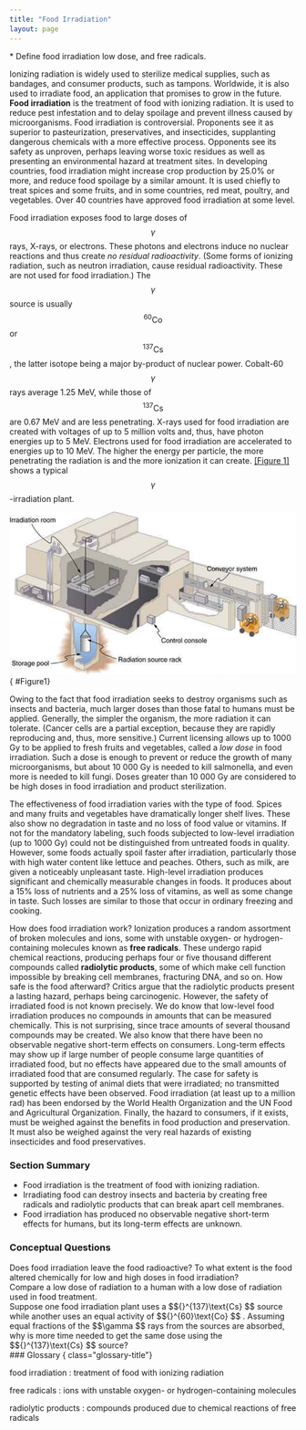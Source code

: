 ```yaml
---
title: "Food Irradiation"
layout: page
---
```


<div class="abstract" markdown="1">
* Define food irradiation low dose, and free radicals.
</div>

Ionizing radiation is widely used to sterilize medical supplies, such as
bandages, and consumer products, such as tampons. Worldwide, it is also used to
irradiate food, an application that promises to grow in the future. **Food
irradiation** is the treatment of food with ionizing radiation. It is used to
reduce pest infestation and to delay spoilage and prevent illness caused by
microorganisms. Food irradiation is controversial. Proponents see it as superior
to pasteurization, preservatives, and insecticides, supplanting dangerous
chemicals with a more effective process. Opponents see its safety as unproven,
perhaps leaving worse toxic residues as well as presenting an environmental
hazard at treatment sites. In developing countries, food irradiation might
increase crop production by 25.0% or more, and reduce food spoilage by a similar
amount. It is used chiefly to treat spices and some fruits, and in some
countries, red meat, poultry, and vegetables. Over 40 countries have approved
food irradiation at some level.

Food irradiation exposes food to large doses of $$\gamma $$ rays, X-rays, or
electrons. These photons and electrons induce no nuclear reactions and thus
create *no residual radioactivity*. (Some forms of ionizing radiation, such as
neutron irradiation, cause residual radioactivity. These are not used for food
irradiation.) The $$\gamma $$ source is usually $${}^{60}\text{Co} $$ or
$${}^{137}\text{Cs} $$ , the latter isotope being a major by-product of nuclear
power. Cobalt-60 $$\gamma $$ rays average 1.25 MeV, while those of
$${}^{137}\text{Cs} $$ are 0.67 MeV and are less penetrating. X-rays used for
food irradiation are created with voltages of up to 5 million volts and, thus,
have photon energies up to 5 MeV. Electrons used for food irradiation are
accelerated to energies up to 10 MeV. The higher the energy per particle, the
more penetrating the radiation is and the more ionization it can
create. [[Figure 1]](#Figure1) shows a typical $$\gamma $$ -irradiation plant.

![Figure shows a food irradiation plant with conveyor system that moves the food packages through the irradiation room. The radiation source rack is lowered into a deep storage pool of water.](../resources/Figure_32_04_01a.jpg "A food irradiation plant has a conveyor system to pass items through an intense radiation field behind thick shielding walls. The \( \gamma \) source is lowered into a deep pool of water for safe storage when not in use. Exposure times of up to an hour expose food to doses up to \( 10^{4} \text{Gy} \). ")
{ #Figure1}

Owing to the fact that food irradiation seeks to destroy organisms such as
insects and bacteria, much larger doses than those fatal to humans must be
applied. Generally, the simpler the organism, the more radiation it can
tolerate. (Cancer cells are a partial exception, because they are rapidly
reproducing and, thus, more sensitive.) Current licensing allows up to 1000 Gy
to be applied to fresh fruits and vegetables, called a *low dose*  in food
irradiation. Such a dose is enough to prevent or reduce the growth of many
microorganisms, but about 10 000 Gy is needed to kill salmonella, and even more
is needed to kill fungi. Doses greater than 10 000 Gy are considered to be high
doses in food irradiation and product sterilization.

The effectiveness of food irradiation varies with the type of food. Spices and
many fruits and vegetables have dramatically longer shelf lives. These also show
no degradation in taste and no loss of food value or vitamins. If not for the
mandatory labeling, such foods subjected to low-level irradiation (up to 1000
Gy) could not be distinguished from untreated foods in quality. However, some
foods actually spoil faster after irradiation, particularly those with high
water content like lettuce and peaches. Others, such as milk, are given a
noticeably unpleasant taste. High-level irradiation produces significant and
chemically measurable changes in foods. It produces about a 15% loss of
nutrients and a 25% loss of vitamins, as well as some change in taste. Such
losses are similar to those that occur in ordinary freezing and cooking.

How does food irradiation work? Ionization produces a random assortment of
broken molecules and ions, some with unstable oxygen- or hydrogen-containing
molecules known as **free radicals**. These undergo rapid chemical reactions,
producing perhaps four or five thousand different compounds called **radiolytic
products**, some of which make cell function impossible by breaking cell
membranes, fracturing DNA, and so on. How safe is the food afterward? Critics
argue that the radiolytic products present a lasting hazard, perhaps being
carcinogenic. However, the safety of irradiated food is not known precisely. We
do know that low-level food irradiation produces no compounds in amounts that
can be measured chemically. This is not surprising, since trace amounts of
several thousand compounds may be created. We also know that there have been no
observable negative short-term effects on consumers. Long-term effects may show
up if large number of people consume large quantities of irradiated food, but no
effects have appeared due to the small amounts of irradiated food that are
consumed regularly. The case for safety is supported by testing of animal diets
that were irradiated; no transmitted genetic effects have been observed. Food
irradiation (at least up to a million rad) has been endorsed by the World Health
Organization and the UN Food and Agricultural Organization. Finally, the hazard
to consumers, if it exists, must be weighed against the benefits in food
production and preservation. It must also be weighed against the very real
hazards of existing insecticides and food preservatives.

### Section Summary

* Food irradiation is the treatment of food with ionizing radiation.
* Irradiating food can destroy insects and bacteria by creating free radicals
  and radiolytic products that can break apart cell membranes.
* Food irradiation has produced no observable negative short-term effects for
  humans, but its long-term effects are unknown.

### Conceptual Questions

<div class="exercise" data-element-type="conceptual-questions">
<div class="problem" markdown="1">
Does food irradiation leave the food radioactive? To what extent is the food altered chemically for low and high doses in food irradiation?

</div>
</div>

<div class="exercise" data-element-type="conceptual-questions">
<div class="problem" markdown="1">
Compare a low dose of radiation to a human with a low dose of radiation used in food treatment.

</div>
</div>

<div class="exercise" data-element-type="conceptual-questions">
<div class="problem" markdown="1">
Suppose one food irradiation plant uses a  $${}^{137}\text{Cs} $$
 source while another uses an equal activity of  $${}^{60}\text{Co} $$ .
 Assuming equal fractions of the  $$\gamma  $$
 rays from the sources are absorbed, why is more time needed to get the same dose using the  $${}^{137}\text{Cs} $$
 source?

</div>
</div>

<div class="glossary" markdown="1">
### Glossary
{ class="glossary-title"}

food irradiation
: treatment of food with ionizing radiation

free radicals
: ions with unstable oxygen- or hydrogen-containing molecules

radiolytic products
: compounds produced due to chemical reactions of free radicals

</div>
